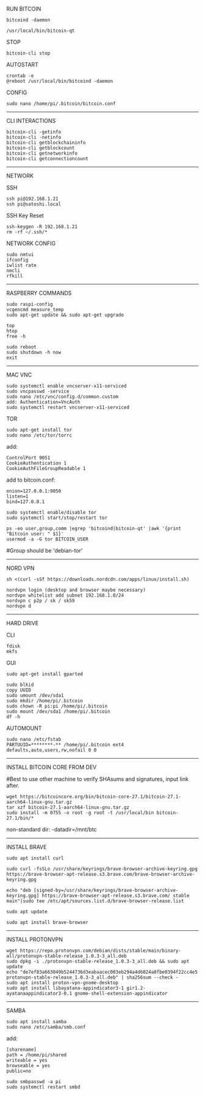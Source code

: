 RUN BITCOIN
```
bitcoind -daemon

/usr/local/bin/bitcoin-qt
```
STOP
```
bitcoin-cli stop
```
AUTOSTART
```
crontab -e
@reboot /usr/local/bin/bitcoind -daemon
```
CONFIG
```
sudo nano /home/pi/.bitcoin/bitcoin.conf
```
------------------------------------------

CLI INTERACTIONS
```
bitcoin-cli -getinfo
bitcoin-cli -netinfo
bitcoin-cli getblockchaininfo
bitcoin-cli getblockcount
bitcoin-cli getnetworkinfo
bitcoin-cli getconnectioncount
```
------------------------------------------

NETWORK

SSH
```
ssh pi@192.168.1.21
ssh pi@satoshi.local
```

SSH Key Reset
```
ssh-keygen -R 192.168.1.21
rm -rf ~/.ssh/*
```

NETWORK CONFIG
```
sudo nmtui
ifconfig
iwlist rate
nmcli
rfkill
```
------------------------------------------

RASPBERRY COMMANDS
```
sudo raspi-config
vcgencmd measure_temp
sudo apt-get update && sudo apt-get upgrade
```
```
top
htop
free -h
```
```
sudo reboot
sudo shutdown -h now
exit
```
------------------------------------------

MAC VNC
```
sudo systemctl enable vncserver-x11-serviced
sudo vncpasswd -service
sudo nano /etc/vnc/config.d/common.custom
add: Authentication=VncAuth
sudo systemctl restart vncserver-x11-serviced
```

TOR
```
sudo apt-get install tor
sudo nano /etc/tor/torrc
```

add:
```
ControlPort 9051
CookieAuthentication 1
CookieAuthFileGroupReadable 1
```

add to bitcoin.conf:
```
onion=127.0.0.1:9050
listen=1
bind=127.0.0.1
```
```
sudo systemctl enable/disable tor
sudo systemctl start/stop/restart tor
```
```
ps -eo user,group,comm |egrep 'bitcoind|bitcoin-qt' |awk '{print "Bitcoin user: " $1}'
usermod -a -G tor BITCOIN_USER
```
#Group should be 'debian-tor'

------------------------------------------

NORD VPN
```
sh <(curl -sSf https://downloads.nordcdn.com/apps/linux/install.sh)
```
```
nordvpn login (desktop and browser maybe necessary)
nordvpn whitelist add subnet 192.168.1.0/24
nordvpn c p2p / sk / sk59
nordvpn d
```
------------------------------------------

HARD DRIVE

CLI
```
fdisk
mkfs
```

GUI
```
sudo apt-get install gparted
```
```
sudo blkid
copy UUID
sudo umount /dev/sda1
sudo mkdir /home/pi/.bitcoin
sudo chown -R pi:pi /home/pi/.bitcoin
sudo mount /dev/sda1 /home/pi/.bitcoin
df -h
```

AUTOMOUNT
```
sudo nano /etc/fstab
PARTUUID=********-** /home/pi/.bitcoin ext4 defaults,auto,users,rw,nofail 0 0
```
------------------------------------------

INSTALL BITCOIN CORE FROM DEV

#Best to use other machine to verify SHAsums and signatures, input link after.
```
wget https://bitcoincore.org/bin/bitcoin-core-27.1/bitcoin-27.1-aarch64-linux-gnu.tar.gz
tar xzf bitcoin-27.1-aarch64-linux-gnu.tar.gz
sudo install -m 0755 -o root -g root -t /usr/local/bin bitcoin-27.1/bin/*
```
non-standard dir: -datadir=/mnt/btc

------------------------------------------

INSTALL BRAVE
```
sudo apt install curl

sudo curl -fsSLo /usr/share/keyrings/brave-browser-archive-keyring.gpg https://brave-browser-apt-release.s3.brave.com/brave-browser-archive-keyring.gpg

echo "deb [signed-by=/usr/share/keyrings/brave-browser-archive-keyring.gpg] https://brave-browser-apt-release.s3.brave.com/ stable main"|sudo tee /etc/apt/sources.list.d/brave-browser-release.list

sudo apt update

sudo apt install brave-browser
```

------------------------------------------

INSTALL PROTONVPN
```
wget https://repo.protonvpn.com/debian/dists/stable/main/binary-all/protonvpn-stable-release_1.0.3-3_all.deb
sudo dpkg -i ./protonvpn-stable-release_1.0.3-3_all.deb && sudo apt update
echo "de7ef83a663049b5244736d3eabaacec003eb294a4d6024a8fbe0394f22cc4e5  protonvpn-stable-release_1.0.3-3_all.deb" | sha256sum --check -
sudo apt install proton-vpn-gnome-desktop
sudo apt install libayatana-appindicator3-1 gir1.2-ayatanaappindicator3-0.1 gnome-shell-extension-appindicator
```

------------------------------------------

SAMBA
```
sudo apt install samba
sudo nano /etc/samba/smb.conf
```
add:
```
[sharename]
path = /home/pi/shared
writeable = yes
browseable = yes
public=no
```
```
sudo smbpasswd -a pi
sudo systemctl restart smbd
```
